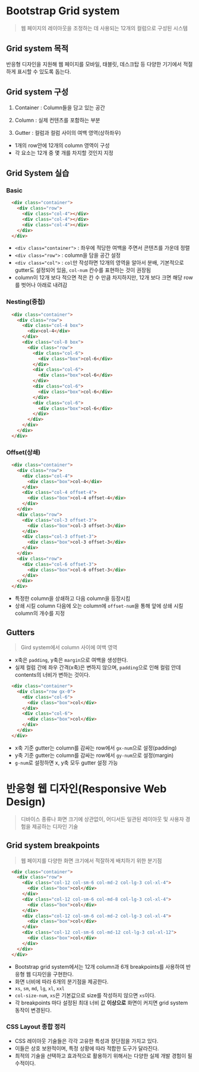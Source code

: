 # Bootstrap Grid system
> 웹 페이지의 레이아웃을 조정하는 데 사용되는 12개의 컬럼으로 구성된 시스템

## Grid system 목적
반응형 디자인을 지원해 웹 페이지를 모바일, 태블릿, 데스크탑 등 다양한 기기에서 적절하게 표시할 수 있도록 돕는다.

## Grid system 구성
1. Container : Column들을 담고 있는 공간

2. Column : 실제 컨텐츠를 포함하는 부분

3. Gutter : 컬럼과 컬럼 사이의 여백 영역(상하좌우)

- 1개의 row안에 12개의 column 영역이 구성
- 각 요소는 12개 중 몇 개를 차지할 것인지 지정

## Grid System 실습

### Basic
```html
  <div class="container">
    <div class="row">
      <div class="col-4"></div>
      <div class="col-4"></div>
      <div class="col-4"></div>
    </div>
  </div>
```
- `<div class="container">` : 좌우에 적당한 여백을 주면서 콘텐츠를 가운데 정렬
- `<div class="row">` : column을 담을 공간 설정
- `<div class="col">` : `col`만 작성하면 12개의 영역을 알아서 분배, 기본적으로 gutter도 설정되어 있음, `col-num` 칸수를 표현하는 것이 권장됨
- column이 12개 보다 적으면 적은 칸 수 만큼 차지하지만, 12개 보다 크면 해당 row를 벗어나 아래로 내려감

### Nesting(중첩)
```html
  <div class="container">
    <div class="row">
      <div class="col-4 box">
        <div>col-4</div>
      </div>
      <div class="col-8 box">
        <div class="row">
          <div class="col-6">
            <div class="box">col-6</div>
          </div>
          <div class="col-6">
            <div class="box">col-6</div>
          </div>
          <div class="col-6">
            <div class="box">col-6</div>
          </div>
          <div class="col-6">
            <div class="box">col-6</div>
          </div>
        </div>
      </div>
    </div>
  </div>
```

### Offset(상쇄)
```html
  <div class="container">
    <div class="row">
      <div class="col-4">
        <div class="box">col-4</div>
      </div>
      <div class="col-4 offset-4">
        <div class="box">col-4 offset-4</div>
      </div>
    </div>
    <div class="row">
      <div class="col-3 offset-3">
        <div class="box">col-3 offset-3</div>
      </div>
      <div class="col-3 offset-3">
        <div class="box">col-3 offset-3</div>
      </div>
    </div>
    <div class="row">
      <div class="col-6 offset-3">
        <div class="box">col-6 offset-3</div>
      </div>
    </div>
  </div>
```
- 특정한 column을 상쇄하고 다음 column을 등장시킴
- 상쇄 시킬 column 다음에 오는 column에 `offset-num`을 통해 앞에 상쇄 시킬 column의 개수를 지정

## Gutters
> Gird system에서 column 사이에 여백 영역
- x축은 `padding`, y축은 `margin`으로 여백을 생성한다.
- 실제 컬럼 간에 좌우 간격(x축)은 변하지 않으며, `padding`으로 인해 컬럼 안데 contents의 너비가 변하는 것이다.

```html
  <div class="container">
    <div class="row gx-0">
      <div class="col-6">
        <div class="box">col</div>
      </div>
      <div class="col-6">
        <div class="box">col</div>
      </div>
    </div>
  </div>
```
- x축 기준 gutter는 column를 감싸는 row에서 `gx-num`으로 설정(padding)
- y축 기준 gutter는 column를 감싸는 row에서 `gy-num`으로 설정(margin)
- `g-num`로 설정하면 x, y축 모두 gutter 설정 가능

# 반응형 웹 디자인(Responsive Web Design)
> 디바이스 종류나 화면 크기에 상관없이, 어디서든 일관된 레이아웃 및 사용자 경험을 제공하는 디자인 기술

## Grid system breakpoints
> 웹 페이지를 다양한 화면 크기에서 적잘하게 배치하기 위한 분기점
```html
  <div class="container">
    <div class="row">
      <div class="col-12 col-sm-6 col-md-2 col-lg-3 col-xl-4">
        <div class="box">col</div>
      </div>
      <div class="col-12 col-sm-6 col-md-8 col-lg-3 col-xl-4">
        <div class="box">col</div>
      </div>
      <div class="col-12 col-sm-6 col-md-2 col-lg-3 col-xl-4">
        <div class="box">col</div>
      </div>
      <div class="col-12 col-sm-6 col-md-12 col-lg-3 col-xl-12">
        <div class="box">col</div>
      </div>
    </div>
  </div>
```
- Bootstrap grid system에서는 12개 column과 6개 breakpoints를 사용하여 반응형 웹 디자인을 구현한다.
- 화면 너비에 따라 6개의 분기점을 제공한다.
- `xs`, `sm`, `md`, `lg`, `xl`, `xxl`
- `col-size-num`, `xs`은 기본값으로 size를 작성하지 않으면 `xs`이다.
- 각 breakpoints 마다 설정된 최대 너비 값 **이상으로** 화면이 커지면 grid system 동작이 변경된다.

### CSS Layout 종합 정리
- CSS 레이아웃 기술들은 각각 고유한 특성과 장단점을 가지고 있다.
- 이들은 상호 보완적이며, 특정 상황에 따라 적합한 도구가 달라진다.
- 최적의 기술을 선택하고 효과적으로 활용하기 위해서는 다양한 실제 개발 경험이 필수적이다.